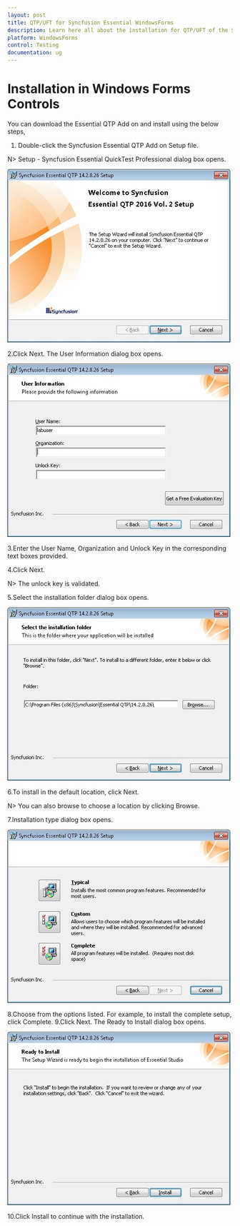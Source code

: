 ```yaml
---
layout: post
title: QTP/UFT for Syncfusion Essential WindowsForms
description: Learn here all about the installation for QTP/UFT of the Syncfusion Windows Forms controls and more. 
platform: WindowsForms
control: Testing
documentation: ug
---
```


# Installation in Windows Forms Controls

You can download the Essential QTP Add on and install using the below steps,

1. Double-click the Syncfusion Essential QTP Add on Setup file.

N> Setup - Syncfusion Essential QuickTest Professional dialog box opens.

![Setup opened for Syncfusion Essential QTP](QTP_images/QTP_img2.jpeg)

2.Click Next. The User Information dialog box opens.

![User Information dialog box opens](QTP_images/QTP_img3.jpeg)

3.Enter the User Name, Organization and Unlock Key in the corresponding text boxes provided.

4.Click Next.

N> The unlock key is validated.

5.Select the installation folder dialog box opens.

![Select installation folder dialog box](QTP_images/QTP_img4.jpeg)

6.To install in the default location, click Next.

N> You can also browse to choose a location by clicking Browse.

7.Installation type dialog box opens.

![Types of Installation dialog box opens](QTP_images/QTP_img5.jpeg)

8.Choose from the options listed. For example, to install the complete setup, click Complete.
9.Click Next. The Ready to Install dialog box opens.

![Ready to Install Dialog Box Opens](QTP_images/QTP_img6.jpeg)

10.Click Install to continue with the installation.